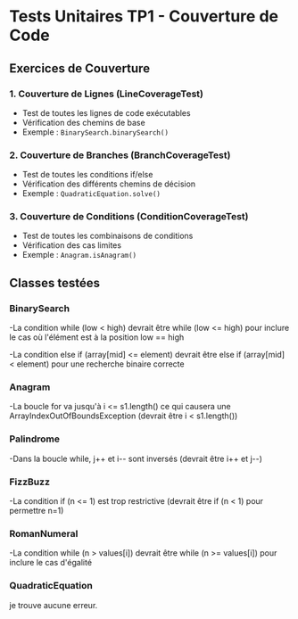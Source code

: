 
# Tests Unitaires TP1 - Couverture de Code

## Exercices de Couverture

### 1. Couverture de Lignes (LineCoverageTest)
- Test de toutes les lignes de code exécutables
- Vérification des chemins de base
- Exemple : `BinarySearch.binarySearch()`

### 2. Couverture de Branches (BranchCoverageTest)
- Test de toutes les conditions if/else
- Vérification des différents chemins de décision
- Exemple : `QuadraticEquation.solve()`

### 3. Couverture de Conditions (ConditionCoverageTest)
- Test de toutes les combinaisons de conditions
- Vérification des cas limites
- Exemple : `Anagram.isAnagram()`

## Classes testées

### BinarySearch
-La condition while (low < high) devrait être while (low <= high) pour inclure le cas où l'élément est à la position low == high

-La condition else if (array[mid] <= element) devrait être else if (array[mid] < element) pour une recherche binaire correcte
### Anagram
-La boucle for va jusqu'à i <= s1.length() ce qui causera une ArrayIndexOutOfBoundsException (devrait être i < s1.length())

### Palindrome
-Dans la boucle while, j++ et i-- sont inversés (devrait être i++ et j--)

### FizzBuzz
-La condition if (n <= 1) est trop restrictive (devrait être if (n < 1) pour permettre n=1)

### RomanNumeral
-La condition while (n > values[i]) devrait être while (n >= values[i]) pour inclure le cas d'égalité

### QuadraticEquation
je trouve aucune erreur.
